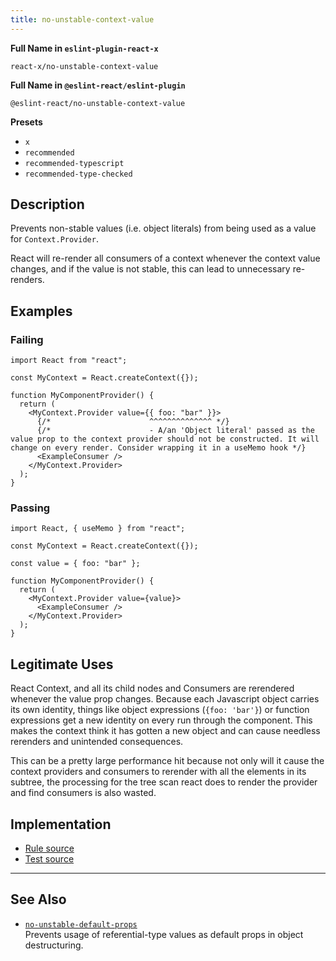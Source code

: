 ```yaml
---
title: no-unstable-context-value
---
```


**Full Name in `eslint-plugin-react-x`**

```plain copy
react-x/no-unstable-context-value
```

**Full Name in `@eslint-react/eslint-plugin`**

```plain copy
@eslint-react/no-unstable-context-value
```

**Presets**

- `x`
- `recommended`
- `recommended-typescript`
- `recommended-type-checked`

## Description

Prevents non-stable values (i.e. object literals) from being used as a value for `Context.Provider`.

React will re-render all consumers of a context whenever the context value changes, and if the value is not stable, this can lead to unnecessary re-renders.

## Examples

### Failing

```tsx
import React from "react";

const MyContext = React.createContext({});

function MyComponentProvider() {
  return (
    <MyContext.Provider value={{ foo: "bar" }}>
      {/*                      ^^^^^^^^^^^^^^ */}
      {/*                      - A/an 'Object literal' passed as the value prop to the context provider should not be constructed. It will change on every render. Consider wrapping it in a useMemo hook */}
      <ExampleConsumer />
    </MyContext.Provider>
  );
}
```

### Passing

```tsx
import React, { useMemo } from "react";

const MyContext = React.createContext({});

const value = { foo: "bar" };

function MyComponentProvider() {
  return (
    <MyContext.Provider value={value}>
      <ExampleConsumer />
    </MyContext.Provider>
  );
}
```

## Legitimate Uses

React Context, and all its child nodes and Consumers are rerendered whenever the value prop changes. Because each Javascript object carries its own identity, things like object expressions (`{foo: 'bar'}`) or function expressions get a new identity on every run through the component. This makes the context think it has gotten a new object and can cause needless rerenders and unintended consequences.

This can be a pretty large performance hit because not only will it cause the context providers and consumers to rerender with all the elements in its subtree, the processing for the tree scan react does to render the provider and find consumers is also wasted.

## Implementation

- [Rule source](https://github.com/Rel1cx/eslint-react/tree/main/packages/plugins/eslint-plugin-react-x/src/rules/no-unstable-context-value.ts)
- [Test source](https://github.com/Rel1cx/eslint-react/tree/main/packages/plugins/eslint-plugin-react-x/src/rules/no-unstable-context-value.spec.ts)

---

## See Also

- [`no-unstable-default-props`](./no-unstable-default-props)\
  Prevents usage of referential-type values as default props in object destructuring.
